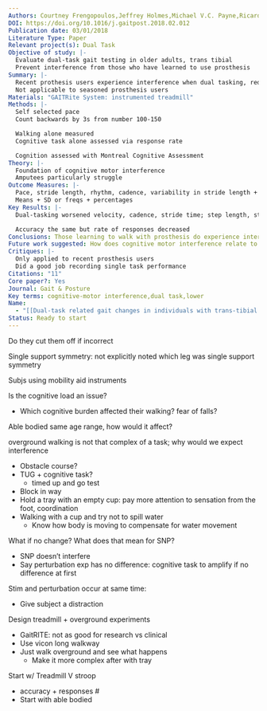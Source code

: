 ```yaml
---
Authors: Courtney Frengopoulos,Jeffrey Holmes,Michael V.C. Payne,Ricardo Viana,Susan W Hunter
DOI: https://doi.org/10.1016/j.gaitpost.2018.02.012
Publication date: 03/01/2018
Literature Type: Paper
Relevant project(s): Dual Task
Objective of study: |-
  Evaluate dual-task gait testing in older adults, trans tibial
  Prevent interference from those who have learned to use prosthesis 
Summary: |-
  Recent prothesis users experience interference when dual tasking, reduced performance in gait and cognitive task
  Not applicable to seasoned prosthesis users
Materials: "GAITRite System: instrumented treadmill"
Methods: |-
  Self selected pace
  Count backwards by 3s from number 100-150

  Walking alone measured
  Cognitive task alone assessed via response rate

  Cognition assessed with Montreal Cognitive Assessment 
Theory: |-
  Foundation of cognitive motor interference
  Amputees particularly struggle
Outcome Measures: |-
  Pace, stride length, rhythm, cadence, variability in stride length + time; gait symmetry
  Means + SD or freqs + percentages
Key Results: |-
  Dual-tasking worsened velocity, cadence, stride time; step length, stance time, and single limbs support time symmetry affected

  Accuracy the same but rate of responses decreased 
Conclusions: Those learning to walk with prosthesis do experience interference in even “low challenge” walking
Future work suggested: How does cognitive motor interference relate to eventual fall risk
Critiques: |-
  Only applied to recent prosthesis users
  Did a good job recording single task performance 
Citations: "11"
Core paper?: Yes
Journal: Gait & Posture
Key terms: cognitive-motor interference,dual task,lower
Name:
  - "[[Dual-task related gait changes in individuals with trans-tibial lower extremity amputation]]"
Status: Ready to start
---
```

Do they cut them off if incorrect

Single support symmetry: not explicitly noted which leg was single support symmetry

Subjs using mobility aid instruments

  

Is the cognitive load an issue?

- Which cognitive burden affected their walking? fear of falls?

Able bodied same age range, how would it affect?

  

overground walking is not that complex of a task; why would we expect interference

- Obstacle course?
- TUG + cognitive task?
    - timed up and go test
- Block in way
- Hold a tray with an empty cup: pay more attention to sensation from the foot, coordination
- Walking with a cup and try not to spill water
    - Know how body is moving to compensate for water movement

  

What if no change? What does that mean for SNP?

- SNP doesn’t interfere
- Say perturbation exp has no difference: cognitive task to amplify if no difference at first

  

Stim and perturbation occur at same time:

- Give subject a distraction

  

Design treadmill + overground experiments

- GaitRITE: not as good for research vs clinical
- Use vicon long walkway
- Just walk overground and see what happens
    - Make it more complex after with tray

  

Start w/ Treadmill V stroop

- accuracy + responses #
- Start with able bodied